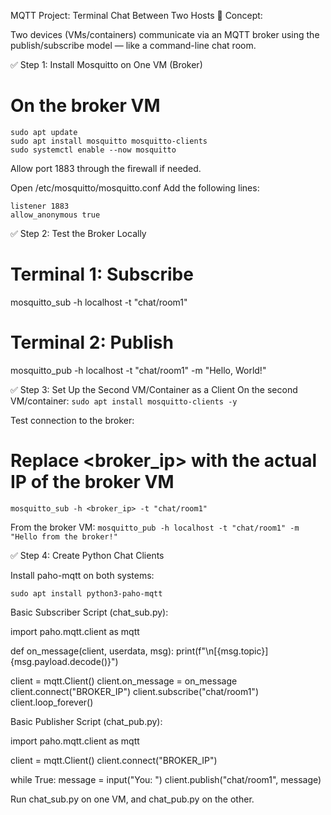 MQTT Project: Terminal Chat Between Two Hosts
🧠 Concept:

Two devices (VMs/containers) communicate via an MQTT broker using the publish/subscribe model — like a command-line chat room.

✅ Step 1: Install Mosquitto on One VM (Broker)

# On the broker VM
```
sudo apt update
sudo apt install mosquitto mosquitto-clients
sudo systemctl enable --now mosquitto
```

Allow port 1883 through the firewall if needed.

Open /etc/mosquitto/mosquitto.conf
Add the following lines:
```
listener 1883
allow_anonymous true
```

✅ Step 2: Test the Broker Locally
# Terminal 1: Subscribe
mosquitto_sub -h localhost -t "chat/room1"

# Terminal 2: Publish
mosquitto_pub -h localhost -t "chat/room1" -m "Hello, World!"

✅ Step 3: Set Up the Second VM/Container as a Client
On the second VM/container:
`sudo apt install mosquitto-clients -y`

Test connection to the broker:

# Replace <broker_ip> with the actual IP of the broker VM
`mosquitto_sub -h <broker_ip> -t "chat/room1"`

From the broker VM:
`mosquitto_pub -h localhost -t "chat/room1" -m "Hello from the broker!"`

✅ Step 4: Create Python Chat Clients

Install paho-mqtt on both systems:

`sudo apt install python3-paho-mqtt`

Basic Subscriber Script (chat_sub.py):

import paho.mqtt.client as mqtt

def on_message(client, userdata, msg):
    print(f"\n[{msg.topic}] {msg.payload.decode()}")

client = mqtt.Client()
client.on_message = on_message
client.connect("BROKER_IP")
client.subscribe("chat/room1")
client.loop_forever()

Basic Publisher Script (chat_pub.py):

import paho.mqtt.client as mqtt

client = mqtt.Client()
client.connect("BROKER_IP")

while True:
    message = input("You: ")
    client.publish("chat/room1", message)

Run chat_sub.py on one VM, and chat_pub.py on the other.